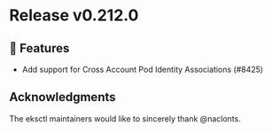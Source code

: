 # Release v0.212.0

## 🚀 Features

- Add support for Cross Account Pod Identity Associations (#8425)

## Acknowledgments

The eksctl maintainers would like to sincerely thank @naclonts.

